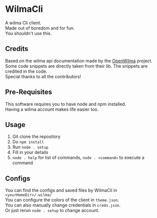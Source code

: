 # WilmaCli

A wilma Cli client. <br>
Made out of boredom and for fun. <br> 
You shouldn't use this.

## Credits

Based on the wilma api documentation made by the [OpenWilma](https://github.com/OpenWilma) project. <br>
Some code snippets are directly taken from their lib. The snippets are credited in the code. <br>
Special thanks to all the contributors!

## Pre-Requisites

This software requires you to have node and npm installed. <br>
Having a wilma account makes life easier too.

## Usage

1. Git clone the repository
2. Do `npm install`
3. Run `node . setup`
4. Fill in your details
5. `node . help` for list of commands, `node . <command>` to execute a command

## Configs

You can find the configs and saved files by WilmaCli in `<yourHomeDir>/.wilma/` <br>
You can configure the colors of the client in `theme.json`. <br>
You can also manually change credentials in `creds.json`. <br>
Or just rerun `node . setup` to change account.